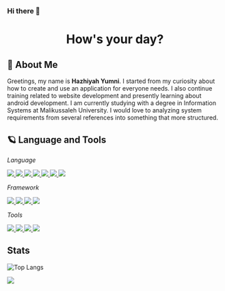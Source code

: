 ### Hi there 👋 

<h1 align="center"> How's your day?


## 🙋 About Me
  
  Greetings, my name is **__Hazhiyah Yumni__**. I started from my curiosity about how to create and use an application for everyone needs. I also continue training related to website development and presently learning about android development. I am currently studying with a degree in Information Systems at Malikussaleh University. I would love to analyzing system requirements from several references into something that more structured.
  
## 🪐 Language and Tools
  *Language*
  <p align="left"> 
    <a href="https://www.php.net" target="_blank"> <img src="https://img.icons8.com/color/48/000000/php.png"/> </a>
    <a href="https://www.python.org" target="_blank"> <img src="https://img.icons8.com/color/48/000000/python.png"/> </a>
    <a href="https://www.w3.org/html/" target="_blank"> <img src="https://img.icons8.com/color/48/000000/html-5.png"/> </a> 
    <a href="https://www.w3schools.com/css/" target="_blank"> <img src="https://img.icons8.com/color/48/000000/css3.png"/> </a> 
    <a href="https://developer.mozilla.org/en-US/docs/Web/JavaScript" target="_blank"> <img src="https://img.icons8.com/color/48/000000/javascript.png"/> </a> 
    <a href="https://www.java.com" target="_blank"> <img src="https://img.icons8.com/color/48/000000/java-coffee-cup-logo.png"/> </a>
    <a style="padding-right:8px;" href="https://www.mysql.com/" target="_blank"> <img src="https://img.icons8.com/fluent/50/000000/mysql-logo.png"/> </a>
  </p>
  
  *Framework*
  <p align="left"> 
    <a href="https://getbootstrap.com" target="_blank"> <img src="https://img.icons8.com/color/48/000000/bootstrap.png"/> </a> 
    <a href="https://laravel.com" target="_blank"> <img src="https://img.icons8.com/fluency/48/000000/laravel.png"/> </a>
    <a href="https://flutter.dev" target="_blank"> <img src="https://img.icons8.com/fluency/48/000000/flutter.png"/> </a>
    <a href="https://codeigniter.com" target="_blank"><img src="https://img.icons8.com/external-tal-revivo-color-tal-revivo/48/000000/external-codeigniter-is-an-open-source-software-rapid-development-web-framework-logo-color-tal-revivo.png"/> </a>
  </p>
  
  *Tools*
  <p align="left">
  <a href="https://code.visualstudio.com" target"_blank"> <img src="https://img.icons8.com/color/48/000000/visual-studio-code-2019.png"/> </a>
  <a href="https://developer.android.com/studio" target="_blank"> <img src="https://img.icons8.com/color/48/000000/android-studio--v2.png"/> </a>
  <a href="https://www.jetbrains.com/idea/" target="_blank"> <img src="https://img.icons8.com/color/48/000000/intellij-idea.png"/> </a>
  <a href="https://www.figma.com" target="_blank"> <img src="https://img.icons8.com/color/48/000000/figma--v1.png"/> </a>
  </p>
  
  ## Stats
  ![Top Langs](https://github-readme-stats.vercel.app/api/top-langs/?username=hazhyni&layout=compact)
  
 ![](https://komarev.com/ghpvc/?username=your-github-username&color=dc143c)

